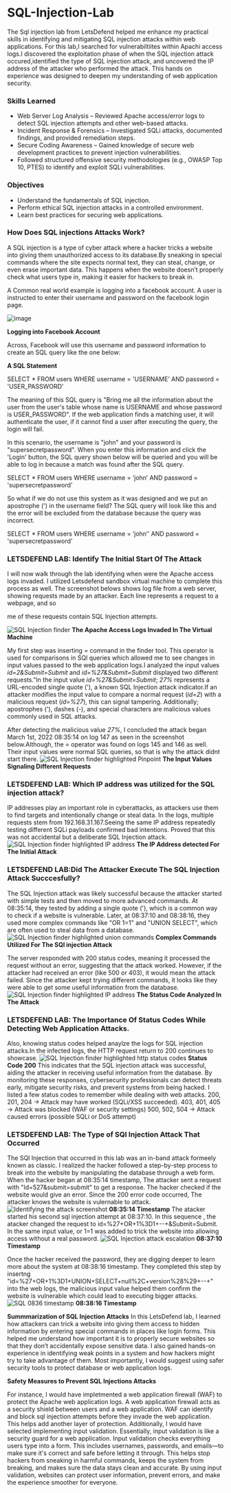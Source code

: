 # SQL-Injection-Lab




The Sql injection lab from LetsDefend helped me enhance my practical skills in identifying and mitigating SQL injection attacks within web applications. For this lab,I searched for vulnerabiltiites within Apachi access logs.I discovered the exploitation phase of when the SQL injection attack occured,identified the type of SQL injection attack, and uncovered the IP address of the attacker who performed the attack. This hands on experience was designed to deepen my understanding of web application security. 


### Skills Learned

- Web Server Log Analysis – Reviewed Apache access/error logs to detect SQL injection attempts and other web-based attacks.
- Incident Response & Forensics – Investigated SQLi attacks, documented findings, and provided remediation steps.
- Secure Coding Awareness – Gained knowledge of secure web development practices to prevent injection vulnerabilities.
- Followed structured offensive security methodologies (e.g., OWASP Top 10, PTES) to identify and exploit SQLi vulnerabilities.
### Objectives 
- Understand the fundamentals of SQL injection.
- Perform ethical SQL injection attacks in a controlled environment.
- Learn best practices for securing web applications.

### How Does SQL injections Attacks Work?
A SQL injection is a type of cyber attack where a hacker tricks a website into giving them unauthorized access to its database.By sneaking in special commands where the site expects normal text, they can steal, change, or even erase important data. This happens when the website doesn’t properly check what users type in, making it easier for hackers to break in.

A Common real world example is logging into a facebook account. A user is instructed to enter their username and password on the facebook login page. 


![image](https://github.com/user-attachments/assets/499068a1-b128-4e57-ad4e-1e275772848e)

**Logging into Facebook Account**

 Across, Facebook will use this username and password information to create an SQL query like the one below:


**A SQL Statement**


SELECT * FROM users WHERE username = 'USERNAME’ AND password = 'USER_PASSWORD'

The meaning of this SQL query is "Bring me all the information about the user from the user's table whose name is USERNAME and whose password is USER_PASSWORD". If the web application finds a matching user, it will authenticate the user, if it cannot find a user after executing the query, the login will fail.

In this scenario, the username is "john" and your password is "supersecretpassword". When you enter this information and click the 'Login' button, the SQL query shown below will be queried and you will be able to log in because a match was found after the SQL query.

SELECT * FROM users WHERE username = ‘john’ AND password = 'supersecretpassword'

So what if we do not use this system as it was designed and we put an apostrophe (') in the username field? The SQL query will look like this and the error will be excluded from the database because the query was incorrect.

SELECT * FROM users WHERE username = ‘john’’ AND password = 'supersecretpassword'
### LETSDEFEND LAB: Identify The Initial Start Of The Attack
I will now walk through the lab identifying when were the Apache access logs invaded. I utilized Letsdefend sandbox virtual machine to complete this process as well. The screenshot belows shows log file from a web server, showing requests made by an attacker. Each line represents a request to a webpage, and so

me of these requests contain SQL Injection attempts.


![SQL Injection finder](https://github.com/user-attachments/assets/c676df15-14ac-4326-8e9f-a78cbcce972e)
 **The Apache Access Logs Invaded In The Virtual Machine**
 
My first step was inserting = command in the finder tool. This operator is used for comparisons in SQl queries which allowed me to see changes in input values passed to the web application logs.I analyzed the input values *id=2&Submit=Submit*  and  *id=%27&Submit=Submit* displayed two different requests."In the input value *id=%27&Submit=Submit*; *27%* represents a URL-encoded single quote ('), a known SQL Injection attack indicator.If an attacker modifies the input value to compare a normal request (*id=2*) with a malicious request (*id=%27*), this can signal tampering.
Additionally; apostrophes ('), dashes (-), and special characters are malicious values commonly used in SQL attacks. 

After detecting the malicious value *27%*, I concluded the attack began March 1st, 2022 08:35:14 on log 147 as seen in the screenshot below.Although, the = operator was found on logs 145 and 146 as well. Their input values were normal SQL queries, so that is why the attack didnt start there. 
![SQL Injection finder highlighted Pinpoint ](https://github.com/user-attachments/assets/02b7726e-6c99-4f97-b5ac-c610b3e0fb62)
**The Input Values Signaling Different Requests**

### LETSDEFEND LAB: Which IP address was utilized for the SQL injection attack? 
IP addresses play an important role in cyberattacks, as attackers use them to find targets and intentionally change or steal data.
In the logs, multiple requests stem from 192.168.31.167.Seeing the same IP address repeatedly testing different SQLi payloads confirmed bad intentions. 
Proved that this was not accidental but a deliberate SQL Injection attack.
![SQL Injection finder highlighted IP address](https://github.com/user-attachments/assets/2ec21b6e-478b-4c8d-a451-6dc23f213e5d)
**The IP Address detected For The Initial Attack**
### LETSDEFEND LAB:Did The Attacker Execute The SQL Injection Attack Succcesfully?
The SQL Injection attack was likely successful because the attacker started with simple tests and then moved to more advanced commands. At 08:35:14, they tested by adding a single quote ('), which is a common way to check if a website is vulnerable. Later, at 08:37:10 and 08:38:16, they used more complex commands like "OR 1=1" and "UNION SELECT", which are often used to steal data from a database.![SQL Injection finder highlighted union commands](https://github.com/user-attachments/assets/b2071f5c-53cc-4540-b7a9-70d4c2778fe2)
**Complex Commands Utilized For The SQl injection Attack**


 The server responded with 200 status codes, meaning it processed the request without an error, suggesting that the attack worked. However, if the attacker had received an error (like 500 or 403), it would mean the attack failed. Since the attacker kept trying different commands, it looks like they were able to get some useful information from the database.
![SQL Injection finder highlighted IP address](https://github.com/user-attachments/assets/697e01f9-e108-42f9-9ecf-cd08698522d8)
**The Status Code Analyzed In The Attack**

### LETSDEFEND LAB: The Importance Of Status Codes While Detecting Web Application Attacks. 
Also, knowing status codes helped anaylze the logs for SQL injection attacks.In the infected logs, the HTTP request return to 200 continues to showcase. 
![SQL Injection finder highlighted http status codes](https://github.com/user-attachments/assets/31d3ce7c-b359-4368-a379-b6f20ab61795)
 **Status Code 200**
This indicates that the SQL injection attack was successful, aiding the attacker in receiving useful information from the database. 
By monitoring these responses, cybersecurity professionals can detect threats early, mitigate security risks, and prevent systems from being hacked.
I listed a few status codes to remember while dealing with web attacks. 
200, 201, 204 → Attack may have worked (SQLi/XSS succeeded).
403, 401, 405 → Attack was blocked (WAF or security settings)
 500, 502, 504 → Attack caused errors (possible SQLi or DoS attempt)

### LETSDEFEND LAB: The Type of SQl Injection Attack That Occurred
The SQl Injection that occurred in this lab was an in-band attack formeely known as classic.
I realized the hacker followed a step-by-step process to break into the website by manipulating the database through a web form. When the hacker began at 08:35:14 timestamp, The attacker sent a request with "Id=527&submit=submit" to get a response. The hacker checked if the website would give an error. Since the 200 error code occurred, The attacker knows the website is vulernable to attack. 
![Identifying the attack screenshot ](https://github.com/user-attachments/assets/192239b5-befa-44be-bf4b-2424aaf56811)
**08:35:14 Timestamp**
The atacker started his second sql injection attempt at 08:37:10. In this sequence , the atacker changed the request to id=%27+OR+1%3D1+--+&Submit=Submit. In the same input value, or 1=1 was added to trick the website into allowing access without a real password. 
![SQL Injection attack escalation ](https://github.com/user-attachments/assets/11f2363c-7220-4a95-a69a-043a13eb579a)
**08:37:10 Timestamp**

Once the hacker received the password, they are digging deeper to learn more about the system at 08:38:16 timestamp. They completed this step by insertng "id=%27+OR+1%3D1+UNION+SELECT+null%2C+version%28%29+--+"
into the web logs, the malicious input value helped them confirm the website is vulnerable which could lead to executing bigger attacks. 
![SQL 0836 timestamp](https://github.com/user-attachments/assets/14c4e294-48b0-45da-b2ad-7f302a953031)
**08:38:16 Timestamp**


**Summmarization of SQL Injection Attacks**
In this LetsDefend lab, I learned how attackers can trick a website into giving them access to hidden information by entering special commands in places like login forms. This helped me understand how important it is to properly secure websites so that they don’t accidentally expose sensitive data. I also gained hands-on experience in identifying weak points in a system and how hackers might try to take advantage of them. Most importantly, I would suggest using safer security tools to protect database or web application logs. 

**Safety Measures to Prevent SQL Injections Attacks**

For instance, I would have impletmented a web application firewall (WAF) to protect the Apache web application logs. A web application firewall acts as a security shield between users and a web application. WAF can identify and block sql injection attempts before they invade the web application. This helps add another layer of protection. 
Additionally, I would have selected implementing input validation. Essentially, input validation is like a security guard for a web application. Input validation checks everything users type into a form. This includes usernames, passwords, and  emails—to make sure it's correct and safe before letting it through. This helps stop hackers from sneaking in harmful commands, keeps the system from breaking, and makes sure the data stays clean and accurate. By using input validation, websites can protect user information, prevent errors, and make the experience smoother for everyone.


